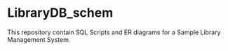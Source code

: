 # LibraryDB_schem
This repository contain SQL Scripts and ER diagrams for a Sample Library Management System.
